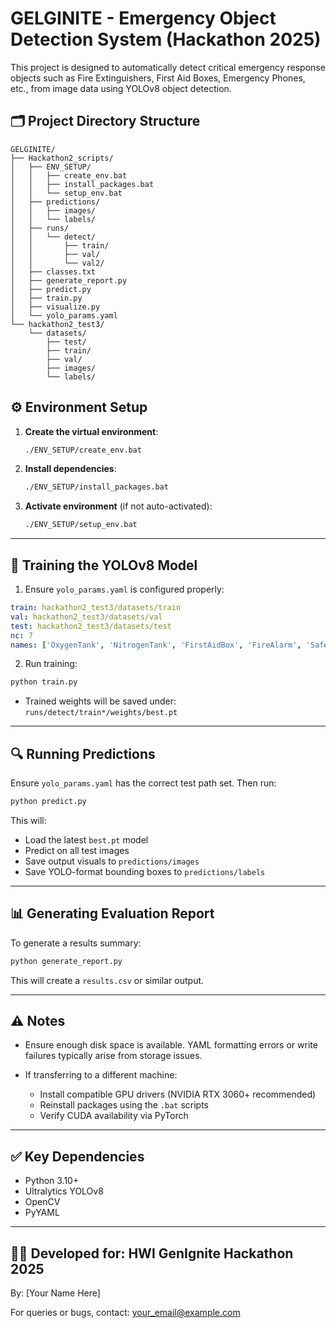 # GELGINITE - Emergency Object Detection System (Hackathon 2025)

This project is designed to automatically detect critical emergency response objects such as Fire Extinguishers, First Aid Boxes, Emergency Phones, etc., from image data using YOLOv8 object detection.

## 🗂️ Project Directory Structure

```
GELGINITE/
├── Hackathon2_scripts/
│   ├── ENV_SETUP/
│   │   ├── create_env.bat
│   │   ├── install_packages.bat
│   │   └── setup_env.bat
│   ├── predictions/
│   │   ├── images/
│   │   └── labels/
│   ├── runs/
│   │   └── detect/
│   │       ├── train/
│   │       ├── val/
│   │       └── val2/
│   ├── classes.txt
│   ├── generate_report.py
│   ├── predict.py
│   ├── train.py
│   ├── visualize.py
│   └── yolo_params.yaml
└── hackathon2_test3/
    └── datasets/
        ├── test/
        ├── train/
        ├── val/
        ├── images/
        └── labels/
```

## ⚙️ Environment Setup

1. **Create the virtual environment**:

   ```bash
   ./ENV_SETUP/create_env.bat
   ```

2. **Install dependencies**:

   ```bash
   ./ENV_SETUP/install_packages.bat
   ```

3. **Activate environment** (if not auto-activated):

   ```bash
   ./ENV_SETUP/setup_env.bat
   ```

---

## 🚀 Training the YOLOv8 Model

1. Ensure `yolo_params.yaml` is configured properly:

```yaml
train: hackathon2_test3/datasets/train
val: hackathon2_test3/datasets/val
test: hackathon2_test3/datasets/test
nc: 7
names: ['OxygenTank', 'NitrogenTank', 'FirstAidBox', 'FireAlarm', 'SafetySwitchPanel', 'EmergencyPhone', 'FireExtinguisher']
```

2. Run training:

```bash
python train.py
```

* Trained weights will be saved under: `runs/detect/train*/weights/best.pt`

---

## 🔍 Running Predictions

Ensure `yolo_params.yaml` has the correct test path set. Then run:

```bash
python predict.py
```

This will:

* Load the latest `best.pt` model
* Predict on all test images
* Save output visuals to `predictions/images`
* Save YOLO-format bounding boxes to `predictions/labels`

---

## 📊 Generating Evaluation Report

To generate a results summary:

```bash
python generate_report.py
```

This will create a `results.csv` or similar output.

---

## ⚠️ Notes

* Ensure enough disk space is available. YAML formatting errors or write failures typically arise from storage issues.
* If transferring to a different machine:

  * Install compatible GPU drivers (NVIDIA RTX 3060+ recommended)
  * Reinstall packages using the `.bat` scripts
  * Verify CUDA availability via PyTorch

---

## ✅ Key Dependencies

* Python 3.10+
* Ultralytics YOLOv8
* OpenCV
* PyYAML

---

## 👨‍💻 Developed for: HWI GenIgnite Hackathon 2025

By: [Your Name Here]

For queries or bugs, contact: [your_email@example.com](mailto:your_email@example.com)
